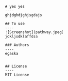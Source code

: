 
    # yes yes
    ----
    ghjdghdjghjsgdajs

    ## To use
    ----
    ![Screenshot](pathway.jpeg)
    jdkljsdklaffdsa

    ### Authors 
    ----
    egaska
     
    
    ## License
    ----
    MIT License
    